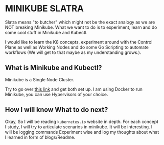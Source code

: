 # MINIKUBE SLATRA

Slatra means "to butcher" which might not be the exact analogy as we are NOT breaking Minikube. What we want to do is to experiment, learn and do some cool stuff in Minikube and Kubectl.

I would like to learn the K8 concepts, experiment around with the Control Plane as well as Working Nodes and do some Go Scripting to automate workflows (We will get to that maybe as my understanding grows.).

## What is Minikube and Kubectl?
Minikube is a Single Node Cluster.

Try to go over [this link](https://kubernetes.io/docs/tasks/tools/) and get both set up. I am using Docker to run Minikube, you can use Hypervisors of your choice.

## How I will know What to do next?
Okay, So I will be reading `kubernetes.io` website in depth. For each concept I study, I will try to articulate scenarios in minikube. It will be interesting. I will be logging commands Experiment wise and log my thoughts about what I learned in form of blogs/Readme.